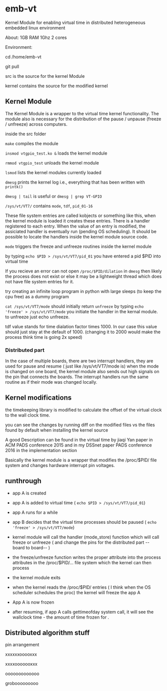 # emb-vt
Kernel Module for enabling virtual time in distributed heterogeneous embedded linux environment

About: 1GB RAM 1Ghz 2 cores

Environment:

cd /home/emb-vt

git pull 

src is the source for the kernel Module

kernel contains the source for the modified kernel 


## Kernel Module

The Kernel Module is a wrapper to the virtual time kernel functionality. The module also is necessary for the distribution of the pause / unpause (freeze / unfreeze) across computers.

inside the src folder

`make` compiles the module 

`insmod vtgpio_test.ko &` loads the kernel module

`rmmod vtgpio_test` unloads the kernel module 

`lsmod` lists the kernel modules currently loaded

`dmesg` prints the kernel log  i.e.,  everything that has been written with `printk()`

`dmesg | tail` is useful or `dmesg | grep VT-GPIO`

`/sys/vt/VT7/` contains `mode`, `tdf`, `pid_01-16`

These file system entries are called kobjects or something like this, when the kernel module is loaded it creates these entries. There is a handler registered to each entry. When the value of an entry is modified, the assiciated handler is eventually run (pending OS scheduling). It should be possible to locate the handlers inside the kernel module source code. 

`mode` triggers the freeze and unfreeze routines inside the kernel module

by typing `echo $PID > /sys/vt/VT7/pid_01` you have entered a pid $PID into virtual time 

If you recieve an error can not open `/proc/$PID/dilation` in `dmesg` then likely the process does not exist or else it may be a lightweight thread which does not have file system entries for it.

try creating an infinite loop program in python with large sleeps (to keep the cpu free) as a dummy program

`cat /sys/vt/VT7/mode` should initially return `unfreeze` by typing `echo 'freeze' > /sys/vt/VT7/mode` you initiate the handler in the kernal module. to unfreeze just echo unfreeze.

tdf value stands for time dialation factor times 1000. In our case this value should just stay at the default of 1000. (changing it to 2000 would make the process think time is going 2x speed)


### Distributed part

In the case of multiple boards, there are two interrupt handlers, they are used for pause and resume ( just like /sys/vt/VT7/mode is) when the mode is changed on one board, the kernel module also sends out high signals on the pin that connects the boards. The interrupt handlers run the same routine as if their mode was changed locally. 

## Kernel modifications

the timekeeping library is modified to calculate the offset of the virtual clock to the wall clock time.

you can see the changes by running diff on the modified files vs the files found by default when installing the kernel source 

A good Description can be found in the virtual time by jiaqi Yan  paper in ACM PADS conference 2015 and in my DSSnet paper PADS conference 2016 in the implementation section 


Basically the kernel module is a wrapper that modifies the /proc/$PID/ file system and changes hardware interrupt pin voltages.


## runthrough

- app A is created
- app A is added to virtual time ( `echo $PID > /sys/vt/VT7/pid_01`)
- app A runs for a while
- app B decides that the virtual time processes should be paused ( `echo 'freeze' > /sys/vt/VT7/mode`)
- kernel module will call the handler (mode_store) function which will call freeze or unfreeze ( and change the pins for the distributed part -- board to board-- )
- the freeze/unfreeze function writes the proper attribute into the process attributes in the /proc/$PID/... file system which the kernel can then process
- the kernel module exits
- when the kernel reads the /proc/$PID/ entries ( I think when the OS scheduler schedules the proc) the kernel will freeze the app A
- App A is now frozen

- after resuming, if app A calls gettimeofday system call, it will see the wallclock time - the amount of time frozen for .

## Distributed algorithm stuff

pin arrangement

xxxxxxooooxxx
      
xxxxooooooxxx 

ooooooooooooo

grobooooooooo

